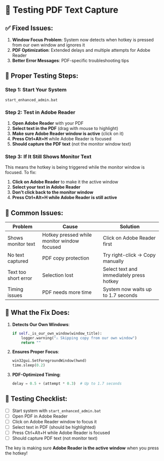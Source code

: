 # 📄 Testing PDF Text Capture

## ✅ **Fixed Issues:**
1. **Window Focus Problem**: System now detects when hotkey is pressed from our own window and ignores it
2. **PDF Optimization**: Extended delays and multiple attempts for Adobe Reader
3. **Better Error Messages**: PDF-specific troubleshooting tips

## 🎯 **Proper Testing Steps:**

### Step 1: Start Your System
```bash
start_enhanced_admin.bat
```

### Step 2: Test in Adobe Reader
1. **Open Adobe Reader** with your PDF
2. **Select text in the PDF** (drag with mouse to highlight)
3. **Make sure Adobe Reader window is active** (click on it)
4. **Press Ctrl+Alt+H** while Adobe Reader is focused
5. **Should capture the PDF text** (not the monitor window text)

### Step 3: If It Still Shows Monitor Text
This means the hotkey is being triggered while the monitor window is focused. To fix:

1. **Click on Adobe Reader** to make it the active window
2. **Select your text in Adobe Reader**
3. **Don't click back to the monitor window**
4. **Press Ctrl+Alt+H while Adobe Reader is still active**

## 🚨 **Common Issues:**

| Problem | Cause | Solution |
|---------|-------|----------|
| Shows monitor text | Hotkey pressed while monitor window focused | Click on Adobe Reader first |
| No text captured | PDF copy protection | Try right-click → Copy manually |
| Text too short error | Selection lost | Select text and immediately press hotkey |
| Timing issues | PDF needs more time | System now waits up to 1.7 seconds |

## 🔧 **What the Fix Does:**

1. **Detects Our Own Windows**: 
   ```python
   if self._is_our_own_window(window_title):
       logger.warning("⚠️ Skipping copy from our own window")
       return ""
   ```

2. **Ensures Proper Focus**:
   ```python
   win32gui.SetForegroundWindow(hwnd)
   time.sleep(0.2)
   ```

3. **PDF-Optimized Timing**:
   ```python
   delay = 0.5 + (attempt * 0.3)  # Up to 1.7 seconds
   ```

## 📝 **Testing Checklist:**

- [ ] Start system with `start_enhanced_admin.bat`
- [ ] Open PDF in Adobe Reader
- [ ] Click on Adobe Reader window to focus it
- [ ] Select text in PDF (should be highlighted)
- [ ] Press Ctrl+Alt+H while Adobe Reader is focused
- [ ] Should capture PDF text (not monitor text)

The key is making sure **Adobe Reader is the active window** when you press the hotkey!
